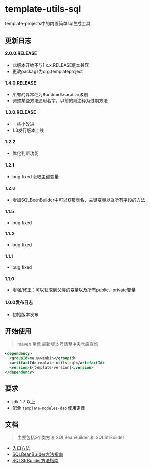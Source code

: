 # template-utils-sql
template-projects中的内置简单sql生成工具

## 更新日志 ## 
#### 2.0.0.RELEASE
+ 此版本开始不与1.x.x.RELEASE版本兼容
+ 更改package为org.templateproject
#### 1.4.0.RELEASE
+ 所有的异常改为RuntimeException级别
+ 调整某些方法通用名字，以前的则注释为过期方法
#### 1.3.0.RELEASE
+ 一些小改进
+ 1.3发行版本上线
#### 1.2.2
+ 优化判断功能
#### 1.2.1
+ bug fixed 获取主键变量
#### 1.2.0
+ 增加SQLBeanBuilder中可以获取表名、主键变量以及所有字段的方法
#### 1.1.5
+ bug fixed
#### 1.1.2
+ bug fixed
#### 1.1.1
+ bug fixed
#### 1.1.0
+ 增强/修正：可以获取到父类的变量以及所有public、private变量
#### 1.0.0发布日志
- 初始版本发布
## 开始使用 ##
> maven 坐标  最新版本号请至中央仓库查询
```xml
<dependency>
  <groupId>me.wuwenbin</groupId>
  <artifactId>template-utils-sql</artifactId>
  <version>${template-version}</version>
</dependency>
```
## 要求 
- jdk 1.7 以上
- 配合 `template-modules-dao` 使用更佳

## 文档
> 主要包括2个类方法 SQLBeanBuilder 和 SQLStrBuilder
- [入口方法](https://github.com/miyakowork/template-utils-sql/wiki/入口方法)
- [SQLBeanBuilder方法指南](https://github.com/miyakowork/template-utils-sql/wiki/SQLBeanBuilder方法指南)
- [SQLStrBuilder方法指南](https://github.com/miyakowork/template-utils-sql/wiki/SQLStrBuilder使用文档)
